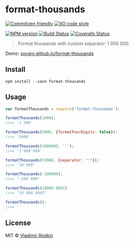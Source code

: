 # format-thousands

[![Commitizen friendly][commitizen-image]][commitizen-url]
[![XO code style][codestyle-image]][codestyle-url]

[![NPM version][npm-image]][npm-url]
[![Build Status][build-image]][build-url]
[![Coveralls Status][coveralls-image]][coveralls-url]

> Format thousands with custom separator: 1 000 000

Demo: [vovanr.github.io/format-thousands][demo]

## Install

```shell
npm install --save format-thousands
```

## Usage

```js
var formatThousands = require('format-thousands');

formatThousands(1000);
//=> '1 000'

formatThousands(5000, {formatFourDigits: false});
//=> '5000'

formatThousands(1000000, '`');
//=> '1`000`000'

formatThousands(10000, {separator: "'"});
//=> "10'000"

formatThousands(-100000);
//=> "-100 000"

formatThousands(10000.0001)
//=> "10 000.0001"

formatThousands();
//=> ''
```

## License
MIT © [Vladimir Rodkin](https://github.com/VovanR)

[demo]: https://vovanr.github.io/format-thousands

[commitizen-url]: https://commitizen.github.io/cz-cli/
[commitizen-image]: https://img.shields.io/badge/commitizen-friendly-brightgreen.svg?style=flat-square

[codestyle-url]: https://github.com/xojs/xo
[codestyle-image]: https://img.shields.io/badge/code_style-XO-5ed9c7.svg?style=flat-square

[npm-url]: https://npmjs.org/package/format-thousands
[npm-image]: https://img.shields.io/npm/v/format-thousands.svg?style=flat-square

[build-url]: https://github.com/VovanR/format-thousands/actions/workflows/test-workflow.yml
[build-image]: https://img.shields.io/github/actions/workflow/status/vovanr/format-thousands/test-workflow.yml?style=flat-square

[coveralls-url]: https://coveralls.io/r/VovanR/format-thousands
[coveralls-image]: https://img.shields.io/coveralls/VovanR/format-thousands.svg?style=flat-square

